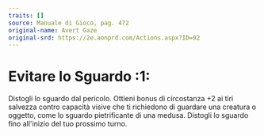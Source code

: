 ```yaml
---
traits: []
source: Manuale di Gioco, pag. 472
original-name: Avert Gaze
original-srd: https://2e.aonprd.com/Actions.aspx?ID=92
---
```


# Evitare lo Sguardo :1:

Distogli lo sguardo dal pericolo. Ottieni bonus di circostanza +2 ai tiri
salvezza contro capacità visive che ti richiedono di guardare una creatura o
oggetto, come lo sguardo pietrificante di una medusa. Distogli lo sguardo fino
all'inizio del tuo prossimo turno.
